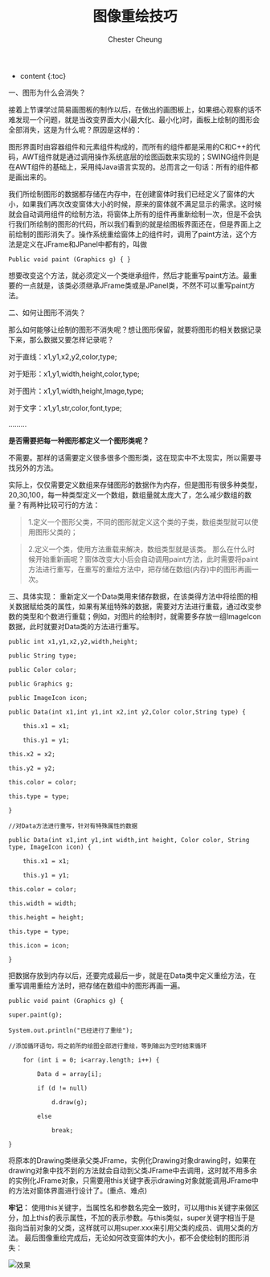 ﻿---
layout: post
title:  "图像重绘技巧"
categories: Java
tags:  Java image  
author: Chester Cheung
---

* content
{:toc}

一、图形为什么会消失？


接着上节课学过简易画图板的制作以后，在做出的画图板上，如果细心观察的话不难发现一个问题，就是当改变界面大小(最大化、最小化)时，画板上绘制的图形会全部消失，这是为什么呢？原因是这样的：



图形界面时由容器组件和元素组件构成的，而所有的组件都是采用的C和C++的代码，AWT组件就是通过调用操作系统底层的绘图函数来实现的；SWING组件则是在AWT组件的基础上，采用纯Java语言实现的。总而言之一句话：所有的组件都是画出来的。










我们所绘制图形的数据都存储在内存中，在创建窗体时我们已经定义了窗体的大小，如果我们再次改变窗体大小的时候，原来的窗体就不满足显示的需求。这时候就会自动调用组件的绘制方法，将窗体上所有的组件再重新绘制一次，但是不会执行我们所绘制的图形的代码，所以我们看到的就是绘图板界面还在，但是界面上之前绘制的图形消失了。操作系统重绘窗体上的组件时，调用了paint方法，这个方法是定义在JFrame和JPanel中都有的，叫做


	Public void paint (Graphics g) { }


想要改变这个方法，就必须定义一个类继承组件，然后才能重写paint方法。最重要的一点就是，该类必须继承JFrame类或是JPanel类，不然不可以重写paint方法。



二、如何让图形不消失？


那么如何能够让绘制的图形不消失呢？想让图形保留，就要将图形的相关数据记录下来，那么数据又要怎样记录呢？


对于直线：x1,y1,x2,y2,color,type;

对于矩形：x1,y1,width,height,color,type;

对于图片：x1,y1,width,height,Image,type;

对于文字：x1,y1,str,color,font,type;

………



**是否需要把每一种图形都定义一个图形类呢？**

不需要。那样的话需要定义很多很多个图形类，这在现实中不太现实，所以需要寻找另外的方法。

实际上，仅仅需要定义数组来存储图形的数据作为内存，但是图形有很多种类型，20,30,100，每一种类型定义一个数组，数组量就太庞大了，怎么减少数组的数量？有两种比较可行的方法：

> 1.定义一个图形父类，不同的图形就定义这个类的子类，数组类型就可以使用图形父类的；


> 2.定义一个类，使用方法重载来解决，数组类型就是该类。
那么在什么时候开始重新画呢？窗体改变大小后会自动调用paint方法，此时需要将paint方法进行重写，在重写的重绘方法中，把存储在数组(内存)中的图形再画一次。

三、具体实现：
重新定义一个Data类用来储存数据，在该类得方法中将绘图的相关数据赋给类的属性，如果有某组特殊的数据，需要对方法进行重载，通过改变参数的类型和个数进行重载；例如，对图片的绘制时，就需要多存放一组ImageIcon数据，此时就要对Data类的方法进行重写。

	public int x1,y1,x2,y2,width,height;

	public String type;
	
	public Color color;
	
	public Graphics g;
	
	public ImageIcon icon;
	
	public Data(int x1,int y1,int x2,int y2,Color color,String type) {

		this.x1 = x1;

		this.y1 = y1;
	
	this.x2 = x2;
	
	this.y2 = y2;
	
	this.color = color;
	
	this.type = type;

	}
	
	//对Data方法进行重写，针对有特殊属性的数据

	public Data(int x1,int y1,int width,int height, Color color, String type, ImageIcon icon) {

		this.x1 = x1;

		this.y1 = y1;
	
	this.color = color;
	
	this.width = width;
	
	this.height = height;
	
	this.type = type;
	
	this.icon = icon;

	}	

把数据存放到内存以后，还要完成最后一步，就是在Data类中定义重绘方法，在重写调用重绘方法时，把存储在数组中的图形再画一遍。

	public void paint (Graphics g) {
	
	super.paint(g);
	
	System.out.println("已经进行了重绘");

	//添加循环语句，将之前所的绘图全部进行重绘，等到输出为空时结束循环
	
		for (int i = 0; i<array.length; i++) {

			Data d = array[i];

			if (d != null)

				d.draw(g);

			else

				break;
	
	}

将原本的Drawing类继承父类JFrame，实例化Drawing对象drawing时，如果在drawing对象中找不到的方法就会自动到父类JFrame中去调用，这时就不用多余的实例化JFrame对象，只需要用this关键字表示drawing对象就能调用JFrame中的方法对窗体界面进行设计了。(重点、难点)


**牢记：**
使用this关键字，当属性名和参数名完全一致时，可以用this关键字来做区分，加上this的表示属性，不加的表示参数。与this类似，super关键字相当于是指向当前对象的父类，这样就可以用super.xxx来引用父类的成员、调用父类的方法。
最后图像重绘完成后，无论如何改变窗体的大小，都不会使绘制的图形消失：


![效果](https://img-blog.csdnimg.cn/20190216145049715.png?x-oss-process=image/watermark,type_ZmFuZ3poZW5naGVpdGk,shadow_10,text_aHR0cHM6Ly9ibG9nLmNzZG4ubmV0L3dlaXhpbl80NDM5MDE0NQ==,size_16,color_FFFFFF,t_70)